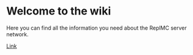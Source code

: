 # Welcome to the wiki

Here you can find all the information you need about the ReplMC server network.

[Link](https://replmc.net)
